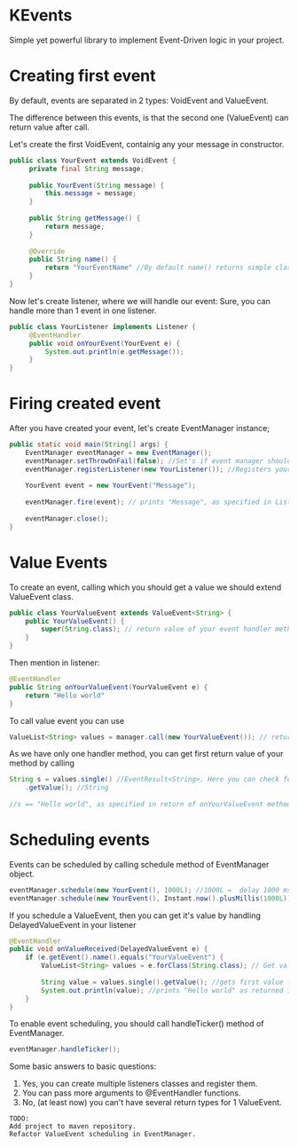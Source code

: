 # KEvents
Simple yet powerful library to implement Event-Driven logic in your project.

# Creating first event
By default, events are separated in 2 types: VoidEvent and ValueEvent.

The difference between this events, is that the second one (ValueEvent) can
return value after call.

Let's create the first VoidEvent, containig any your message in constructor.

```java
public class YourEvent extends VoidEvent {
     private final String message;
     
     public YourEvent(String message) {
         this.message = message;
     }
     
     public String getMessage() {
         return message;
     }
     
     @Override
     public String name() {
         return "YourEventName" //By default name() returns simple class name of your class.
     }
}
```

Now let's create listener, where we will handle our event:
Sure, you can handle more than 1 event in one listener.

```java
public class YourListener implements Listener {
     @EventHandler
     public void onYourEvent(YourEvent e) {
         System.out.println(e.getMessage());
     }
}
```
# Firing created event
After you have created your event, let's create EventManager instance;

```java
public static void main(String[] args) {
    EventManager eventManager = new EventManager();
    eventManager.setThrowOnFail(false); //Set's if event manager should throw exception on event fire error.
    eventManager.registerListener(new YourListener()); //Registers your listener class
    
    YourEvent event = new YourEvent("Message");
    
    eventManager.fire(event); // prints "Message", as specified in Listener.
    
    eventManager.close();
}
```
# Value Events
To create an event, calling which you should get a value we should extend ValueEvent class.
```java
public class YourValueEvent extends ValueEvent<String> {
    public YourValueEvent() {
        super(String.class); // return value of your event handler method
    }
}
```
Then mention in listener:
```java
@EventHandler
public String onYourValueEvent(YourValueEvent e) {
    return "Hello world"
}
```
To call value event you can use
```java
ValueList<String> values = manager.call(new YourValueEvent()); // returns ValueList, cause you may have more than 1 handler method for your event.
```
As we have only one handler method, you can get first return value of your method by calling
```java
String s = values.single() //EventResult<String>. Here you can check for exception by calling .hasException();
    .getValue(); //String
    
//s == "Hello world", as specified in return of onYourValueEvent method;
```
# Scheduling events
Events can be scheduled by calling schedule method of EventManager object.
```java
eventManager.schedule(new YourEvent(), 1000L); //1000L =  delay 1000 ms before firing event
eventManager.schedule(new YourEvent(), Instant.now().plusMillis(1000L)); // Or specify concrete time.
```
If you schedule a ValueEvent, then you can get it's value by handling DelayedValueEvent in your listener
```java
@EventHandler
public void onValueReceived(DelayedValueEvent e) {
    if (e.getEvent().name().equals("YourValueEvent") {
        ValueList<String> values = e.forClass(String.class); // Get value list of String type.
        
        String value = values.single().getValue(); //gets first value from function. If you have multiple handler function for 1 event, use getValues();
        System.out.println(value); //prints "Hello world" as returned in onYourValueEvent;
    }
}
```
To enable event scheduling, you should call handleTicker() method of EventManager.
```java
eventManager.handleTicker();
```

Some basic answers to basic questions:

1. Yes, you can create multiple listeners classes and register them.
2. You can pass more arguments to @EventHandler functions.
3. No, (at least now) you can't have several return types for 1 ValueEvent.


```
TODO:
Add project to maven repository.
Refactor ValueEvent scheduling in EventManager.
```
